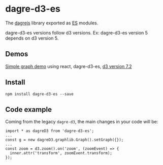 # dagre-d3-es

The [dagrejs](https://github.com/dagrejs) library exported as [ES](https://262.ecma-international.org/6.0/) modules.

dagre-d3-es versions follow d3 versions. Ex: dagre-d3-es version 5 depends on d3 version 5.

## Demos

[Simple graph demo](https://codesandbox.io/s/dagre-d3-es-tree-9ywg9) using react, dagre-d3-es, [d3 version 7.2](https://www.npmjs.com/package/d3)

## Install

```
npm install dagre-d3-es --save
```

## Code example

Coming from the legacy `dagre-d3`, the main changes in your code will be:

```
import * as dagreD3 from 'dagre-d3-es';
...
const g = new dagreD3.graphlib.Graph().setGraph({});
...
const zoom = d3.zoom().on('zoom', (zoomEvent) => {
  inner.attr('transform', zoomEvent.transform);
});

```